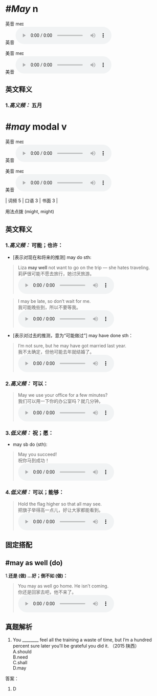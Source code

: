 # ***\#May*** n
英音 meɪ  
英音
<audio src="./media/May1.aac" controls="controls"></audio>

美音 meɪ  
美音
<audio src="./media/may.aac" controls="controls"></audio>



  

英文释义
---
### 1.*高义频：* **五月**  


# ***\#may*** modal v
英音 meɪ  
英音
<audio src="./media/may-B.aac" controls="controls"></audio>

美音 meɪ  
美音
<audio src="./media/may.aac" controls="controls"></audio>



| 词频 5 | 口语 3 | 书面 3 |  

用法点拨  (might, might)

英文释义
---
### 1.*高义频：* **可能；也许：**  

- [表示对现在和将来的推测] may do sth:

 > Liza **may well** not want to go on the trip — she hates traveling.  
 > 莉萨很可能不愿去旅行，她讨厌旅游。    
<audio src="./media/may-1.aac" controls="controls"></audio>

 > I may be late, so don’t wait for me.   
 > 我可能晚些到，所以不要等我。    
<audio src="./media/may-2.aac" controls="controls"></audio>

- [表示对过去的推测，意为“可能做过”] may have done sth：

 > I’m not sure, but he may have got married last year.  
 > 我不太确定，但他可能去年就结婚了。    
<audio src="./media/may-3.aac" controls="controls"></audio>

### 2.*高义频：* **可以：**  

 > May we use your office for a few minutes?  
 > 我们可以用一下你的办公室吗？就几分钟。    
<audio src="./media/may-5.aac" controls="controls"></audio>

### 3.*低义频：* **祝；愿：**  

- may sb do (sth):

 > May you succeed!   
 > 祝你马到成功！    
<audio src="./media/may-6.aac" controls="controls"></audio>

### 4.*低义频：* **可以；能够：**  

 > Hold the flag higher so that all may see.   
 > 把旗子举得高一点儿，好让大家都能看到。    
<audio src="./media/may-7.aac" controls="controls"></audio>


固定搭配
---
## \#may as well (do) 
1.**还是 (做) …好；倒不如 (做)：**  

 > You may as well go home. He isn’t coming.   
 > 你还是回家去吧，他不来了。    
<audio src="./media/may-8.aac" controls="controls"></audio>


真题解析
---
1. You ________ feel all the training a waste of time, but I’m a hundred percent sure later you’ll be grateful you did it.  （2015 陕西）  
A.should  
B.need  
C.shall  
D.may  

答案：
1. D  

